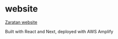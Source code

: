 # website

[Zaratan website](https://zaratan.world)

Built with React and Next, deployed with AWS Amplify
